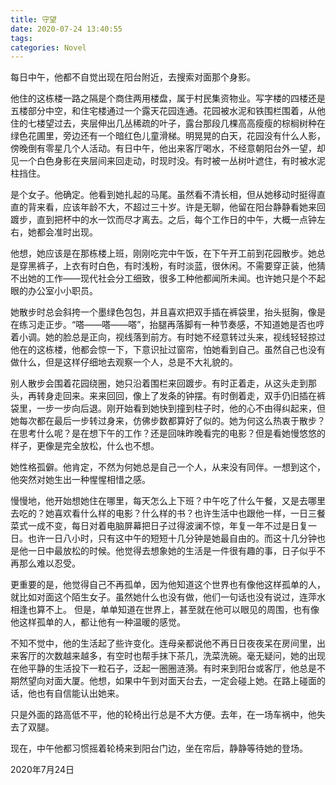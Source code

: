 ```yaml
---
title: 守望
date: 2020-07-24 13:40:55
tags:
categories: Novel
---
```


每日中午，他都不自觉出现在阳台附近，去搜索对面那个身影。

他住的这栋楼一路之隔是个商住两用楼盘，属于村民集资物业。写字楼的四楼还是五楼部分中空，和住宅楼通过一个露天花园连通。花园被水泥和铁围栏围着，从他住的七楼望过去，夹层伸出几丛稀疏的叶子，露台那段几棵高高瘦瘦的棕榈树种在绿色花圃里，旁边还有一个暗红色儿童滑梯。明晃晃的白天，花园没有什么人影，傍晚倒有零星几个人活动。有日中午，他出来客厅喝水，不经意朝阳台外一望，却见一个白色身影在夹层间来回走动，时现时没。有时被一丛树叶遮住，有时被水泥柱挡住。

是个女子。他确定。他看到她扎起的马尾。虽然看不清长相，但从她移动时挺得直直的背来看，应该年龄不大，不超过三十岁。许是无聊，他留在阳台静静看她来回踱步，直到把杯中的水一饮而尽才离去。之后，每个工作日的中午，大概一点钟左右，她都会准时出现。

他想，她应该是在那栋楼上班，刚刚吃完中午饭，在下午开工前到花园散步。她总是穿黑裤子，上衣有时白色，有时浅粉，有时淡蓝，很休闲。不需要穿正装，他猜不出她的工作——现代社会分工细致，很多工种他都闻所未闻。也许她只是个不起眼的办公室小小职员。

她散步时总会斜挎一个墨绿色包包，并且喜欢把双手插在裤袋里，抬头挺胸，像是在练习走正步。“嗒——嗒——嗒”，抬腿再落脚有一种节奏感，不知道她是否也哼着小调。她的脸总是正向，视线落到前方。有时她不经意转过头来，视线轻轻掠过他在的这栋楼，他都会惊一下，下意识扯过窗帘，怕她看到自己。虽然自己也没有做什么，但是这样仔细地去观察一个人，总是不大礼貌的。

别人散步会围着花园绕圈，她只沿着围栏来回踱步。有时正着走，从这头走到那头，再转身走回来。来来回回，像上了发条的钟摆。有时倒着走，双手仍旧插在裤袋里，一步一步向后退。刚开始看到她快到撞到柱子时，他的心不由得纠起来，但她每次都在最后一步转过身来，仿佛步数都算好了似的。她为何这么热衷于散步？在思考什么呢？是在想下午的工作？还是回味昨晚看完的电影？但是看她慢悠悠的样子，更像是完全放松，什么也不想。

她性格孤僻。他肯定，不然为何她总是自己一个人，从来没有同伴。一想到这个，他突然对她生出一种惺惺相惜之感。

慢慢地，他开始想她住在哪里，每天怎么上下班？中午吃了什么午餐，又是去哪里去吃的？她喜欢看什么样的电影？什么样的书？也许生活中也跟他一样，一日三餐菜式一成不变，每日对着电脑屏幕把日子过得波澜不惊，年复一年不过是日复一日。也许一日八小时，只有这中午的短短十几分钟是她最自由的。而这十几分钟也是他一日中最放松的时候。他觉得去想象她的生活是一件很有趣的事，日子似乎不再那么难以忍受。

更重要的是，他觉得自己不再孤单，因为他知道这个世界也有像他这样孤单的人，就比如对面这个陌生女子。虽然她什么也没有做，他们一句话也没有说过，连萍水相逢也算不上。 但是，单单知道在世界上，甚至就在他可以眼见的周围，也有像他这样孤单的人，都让他有一种温暖的感觉。

不知不觉中，他的生活起了些许变化。连母亲都说他不再日日夜夜呆在房间里，出来客厅的次数越来越多，有空时也帮手抹下茶几，洗菜洗碗。毫无疑问，她的出现在他平静的生活投下一粒石子，泛起一圈圈涟漪。有时来到阳台或客厅，他总是不期然望向对面大厦。他想，如果中午到对面天台去，一定会碰上她。在路上碰面的话，他也有自信能认出她来。

只是外面的路高低不平，他的轮椅出行总是不大方便。去年，在一场车祸中，他失去了双腿。

现在，中午他都习惯摇着轮椅来到阳台门边，坐在帘后，静静等待她的登场。

2020年7月24日